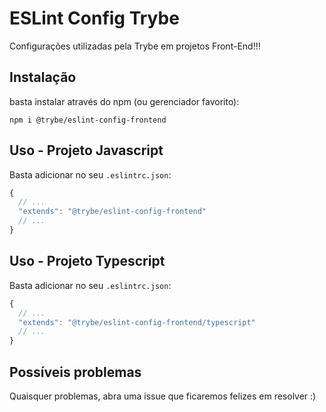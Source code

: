 # ESLint Config Trybe

Configurações utilizadas pela Trybe em projetos Front-End!!!

## Instalação

basta instalar através do npm (ou gerenciador favorito):

```shell
npm i @trybe/eslint-config-frontend
```

## Uso - Projeto Javascript

Basta adicionar no seu `.eslintrc.json`:

```javascript
{
  // ...
  "extends": "@trybe/eslint-config-frontend"
  // ...
}
```

## Uso - Projeto Typescript

Basta adicionar no seu `.eslintrc.json`:

```javascript
{
  // ...
  "extends": "@trybe/eslint-config-frontend/typescript"
  // ...
}
```

## Possíveis problemas

Quaisquer problemas, abra uma issue que ficaremos felizes em resolver :)
